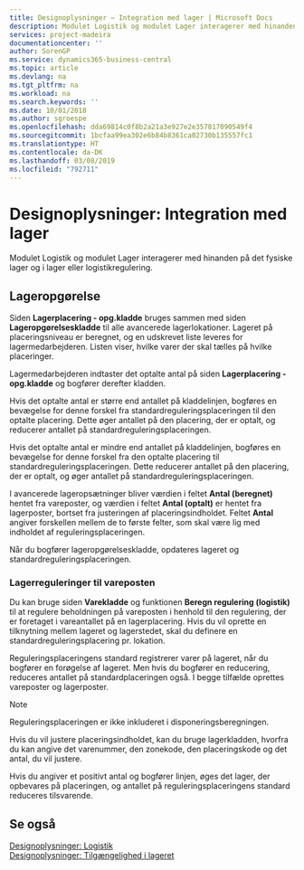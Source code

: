 ```yaml
---
title: Designoplysninger – Integration med lager | Microsoft Docs
description: Modulet Logistik og modulet Lager interagerer med hinanden på det fysiske lager og i lager eller logistikregulering.
services: project-madeira
documentationcenter: ''
author: SorenGP
ms.service: dynamics365-business-central
ms.topic: article
ms.devlang: na
ms.tgt_pltfrm: na
ms.workload: na
ms.search.keywords: ''
ms.date: 10/01/2018
ms.author: sgroespe
ms.openlocfilehash: dda69814c0f8b2a21a3e927e2e357817090549f4
ms.sourcegitcommit: 1bcfaa99ea302e6b84b8361ca02730b135557fc1
ms.translationtype: HT
ms.contentlocale: da-DK
ms.lasthandoff: 03/08/2019
ms.locfileid: "792711"
---
```

# <a name="design-details-integration-with-inventory"></a>Designoplysninger: Integration med lager
Modulet Logistik og modulet Lager interagerer med hinanden på det fysiske lager og i lager eller logistikregulering.  
  
## <a name="physical-inventory"></a>Lageropgørelse  
 Siden **Lagerplacering - opg.kladde** bruges sammen med siden **Lageropgørelseskladde** til alle avancerede lagerlokationer. Lageret på placeringsniveau er beregnet, og en udskrevet liste leveres for lagermedarbejderen. Listen viser, hvilke varer der skal tælles på hvilke placeringer.  
  
 Lagermedarbejderen indtaster det optalte antal på siden **Lagerplacering - opg.kladde** og bogfører derefter kladden.  
  
 Hvis det optalte antal er større end antallet på kladdelinjen, bogføres en bevægelse for denne forskel fra standardreguleringsplaceringen til den optalte placering. Dette øger antallet på den placering, der er optalt, og reducerer antallet på standardreguleringsplaceringen.  
  
 Hvis det optalte antal er mindre end antallet på kladdelinjen, bogføres en bevægelse for denne forskel fra den optalte placering til standardreguleringsplaceringen. Dette reducerer antallet på den placering, der er optalt, og øger antallet på standardreguleringsplaceringen.  
  
 I avancerede lageropsætninger bliver værdien i feltet **Antal (beregnet)** hentet fra vareposter, og værdien i feltet **Antal (optalt)** er hentet fra lagerposter, bortset fra justeringen af placeringsindholdet. Feltet **Antal** angiver forskellen mellem de to første felter, som skal være lig med indholdet af reguleringsplaceringen.  
  
 Når du bogfører lageropgørelseskladde, opdateres lageret og standardreguleringsplaceringen.  
  
### <a name="warehouse-adjustments-to-the-item-ledger"></a>Lagerreguleringer til vareposten  
 Du kan bruge siden **Varekladde** og funktionen **Beregn regulering (logistik)** til at regulere beholdningen på vareposten i henhold til den regulering, der er foretaget i vareantallet på en lagerplacering. Hvis du vil oprette en tilknytning mellem lageret og lagerstedet, skal du definere en standardreguleringsplacering pr. lokation.  
  
 Reguleringsplaceringens standard registrerer varer på lageret, når du bogfører en forøgelse af lageret. Men hvis du bogfører en reducering, reduceres antallet på standardplaceringen også. I begge tilfælde oprettes vareposter og lagerposter.  
  
> [!NOTE]  
>  Reguleringsplaceringen er ikke inkluderet i disponeringsberegningen.  
  
 Hvis du vil justere placeringsindholdet, kan du bruge lagerkladden, hvorfra du kan angive det varenummer, den zonekode, den placeringskode og det antal, du vil justere.  
  
 Hvis du angiver et positivt antal og bogfører linjen, øges det lager, der opbevares på placeringen, og antallet på reguleringsplaceringens standard reduceres tilsvarende.  
  
## <a name="see-also"></a>Se også  
 [Designoplysninger: Logistik](design-details-warehouse-management.md)   
 [Designoplysninger: Tilgængelighed i lageret](design-details-availability-in-the-warehouse.md)
